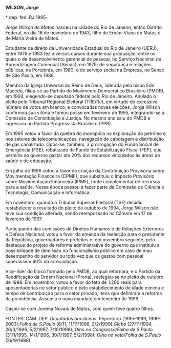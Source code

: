**WILSON, Jorge**

\* dep. fed. RJ 1995-

*Jorge Wilson de Matos* nasceu na cidade do Rio de Janeiro, então
Distrito Federal, no dia 16 de novembro de 1943, filho de Ernâni Viana
de Matos e de Maria Vieira de Matos.

Estudante de direito da Universidade Estadual do Rio de Janeiro (UERJ),
entre 1979 e 1983 fez diversos cursos durante sua graduação, entre os
quais o de desenvolvimento gerencial de pessoal, no Serviço Nacional de
Aprendizagem Comercial (Senac), em 1979; de segurança e relações
públicas, na Portobrás, em 1980; o de serviço social na Empresa, no
Senac de São Paulo, em 1986.

Membro da Igreja Universal do Reino de Deus, liderada pelo bispo Edir
Macedo, filiou-se ao Partido do Movimento Democrático Brasileiro (PMDB),
em 1994, elegendo-se deputado federal pelo Rio de Janeiro. Anulado o
pleito pelo Tribunal Regional Eleitoral (TRE/RJ), em virtude do
excessivo número de votos em branco, e convocadas novas eleições, Jorge
Wilson confirmou sua vitória e tomou posse em fevereiro de 1995,
integrando-se à Comissão de Constituição e Justiça. No mesmo ano saiu do
PMDB e ingressou no Partido Progressista Brasileiro (PPB).

Em 1995 votou a favor da quebra do monopólio na exploração do petróleo e
nos setores de telecomunicações, navegação de cabotagem e distribuição
de gás canalizado. Opôs-se, também, à prorrogação do Fundo Social de
Emergência (FSE), rebatizado de Fundo de Estabilização Fiscal (FEF), que
permitia ao governo gastar até 20% dos recursos vinculados às áreas de
saúde e de educação.

Em julho de 1996 votou a favor da criação da Contribuição Provisória
sobre Movimentação Financeira (CPMF), que substituiu o Imposto
Provisório sobre Movimentação Financeira (IPMF), fonte complementar de
recursos para a saúde. Nessa época passou a fazer parte da Comissão de
Ciência e Tecnologia, Comunicação e Informática.

Em novembro, quando o Tribunal Superior Eleitoral (TSE) decidiu
restabelecer o resultado do pleito de outubro de 1994, Jorge Wilson não
teve sua condição alterada, sendo reempossado na Câmara em 17 de
fevereiro de 1997.

Participando das comissões de Direitos Humanos e de Relações Exteriores
e Defesa Nacional, votou a favor da emenda da reeleição para o
presidente da República, governadores e prefeitos e, em novembro
seguinte, pelo destaque do projeto de reforma administrativa do governo
que instituiu a possibilidade de demissão no funcionalismo público em
caso de mau desempenho do servidor ou toda vez que os gastos com pessoal
superassem 60% da arrecadação.

Vice-líder do bloco formado pelo PMDB, ao qual retornara, e o Partido da
Reedificação da Ordem Nacional (Prona), reelegeu-se no pleito de outubro
de 1998. Em novembro, votou a favor do teto de 1.200 reais para
aposentadorias no setor público e pelo estabelecimento de idade mínima e
tempo de contribuição para o setor privado, itens que definiram a
reforma da previdência. Assumiu o novo mandato em fevereiro de 1999.

Casou-se com Jurema Novais de Matos, com quem teve quatro filhos.

FONTES: CÂM. DEP. *Deputados brasileiros*. Repertório (1995-1999,
1999-2003);*Folha de S.Paulo* (6/11, 11/11/1998, 2/2/1999);*Globo*
(27/11/1994, 20/3/1996, 5/2/1997, 7/10/1998); *Olho no Congresso/Folha
de S.Paulo* (31/1/1995, 14/1/1996, 30/1/1997, 5/2/1998); *Olho no
voto/Folha de S.Paulo* (29/9/1998).
